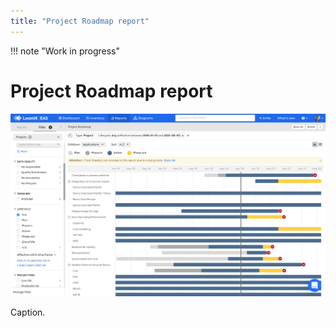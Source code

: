 ```yaml
---
title: "Project Roadmap report"
---
```


!!! note "Work in progress"

# Project Roadmap report

![Project Roadmap report](../assets/images/project-roadmap.png)

<p id="caption">Caption.</p>
